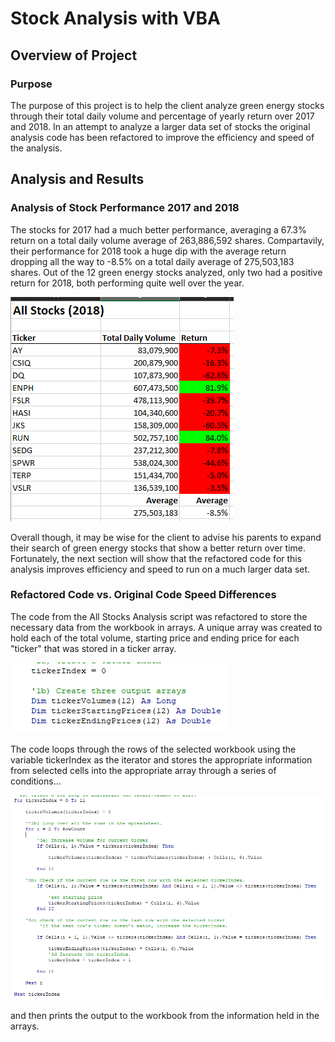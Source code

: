 # **Stock Analysis with VBA**
## Overview of Project
### Purpose
The purpose of this project is to help the client analyze green energy stocks through their total daily volume and percentage
of yearly return over 2017 and 2018. In an attempt to analyze a larger data set of stocks the original analysis code has been 
refactored to improve the efficiency and speed of the analysis. 

## Analysis and Results
### Analysis of Stock Performance 2017 and 2018
The stocks for 2017 had a much better performance, averaging a 67.3% return on a total daily volume average of 263,886,592 shares. Compartavily,
their performance for 2018 took a huge dip with the average return dropping all the way to -8.5% on a total daily average of 275,503,183 shares.
Out of the 12 green energy stocks analyzed, only two had a positive return for 2018, both performing quite well over the year. 

![2018 table](https://github.com/mein0819/stock-analysis/blob/main/readMe_Images/2018_chart.png)

Overall though, it may be wise for the client to advise his parents to expand their search of green energy stocks that show a better return over time. 
Fortunately, the next section will show that the refactored code for this analysis improves efficiency and speed to run on a much larger data set.

### Refactored Code vs. Original Code Speed Differences
The code from the All Stocks Analysis script was refactored to store the necessary data from the workbook in arrays. A unique array was created to hold
each of the total volume, starting price and ending price for each "ticker" that was stored in a ticker array.

![data arrays](https://github.com/mein0819/stock-analysis/blob/main/readMe_Images/arrays_Refactored.png)

 The code loops through the rows of the selected workbook using the variable tickerIndex as the iterator and stores the appropriate information from selected 
 cells into the appropriate array through a series of conditions...
 
 ![array input](https://github.com/mein0819/stock-analysis/blob/main/readMe_Images/array_Input.png)
 
 and then prints the output to the workbook from the information held in the arrays. 
